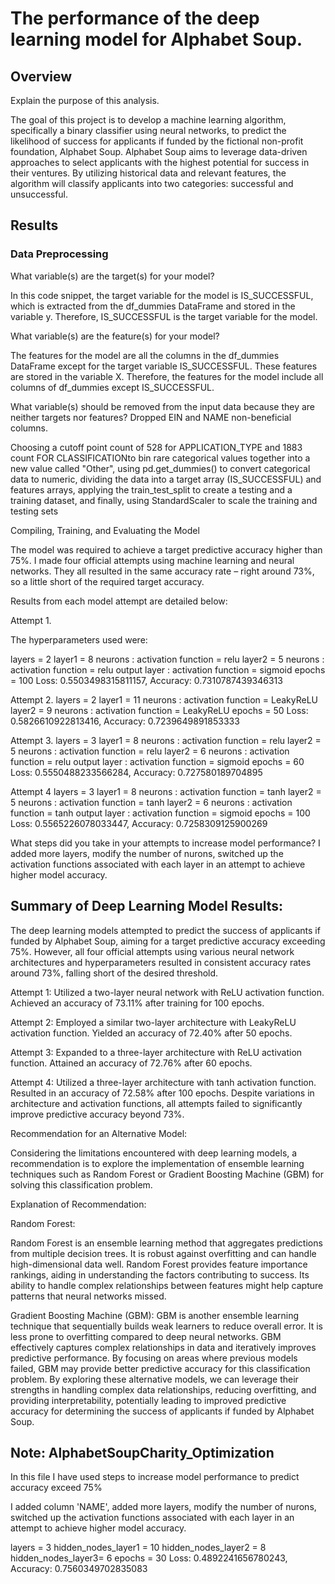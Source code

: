 # The performance of the deep learning model for Alphabet Soup.

## Overview 

Explain the purpose of this analysis.

The goal of this project is to develop a machine learning algorithm, specifically a binary classifier using neural networks, to predict the likelihood of success for applicants if funded by the fictional non-profit foundation, Alphabet Soup. Alphabet Soup aims to leverage data-driven approaches to select applicants with the highest potential for success in their ventures. By utilizing historical data and relevant features, the algorithm will classify applicants into two categories: successful and unsuccessful.

## Results

### Data Preprocessing

What variable(s) are the target(s) for your model?

In this code snippet, the target variable for the model is IS_SUCCESSFUL, which is extracted from the df_dummies DataFrame and stored in the variable y. Therefore, IS_SUCCESSFUL is the target variable for the model.

What variable(s) are the feature(s) for your model?

The features for the model are all the columns in the df_dummies DataFrame except for the target variable IS_SUCCESSFUL. These features are stored in the variable X. Therefore, the features for the model include all columns of df_dummies except IS_SUCCESSFUL.


What variable(s) should be removed from the input data because they are neither targets nor features?
Dropped EIN and NAME non-beneficial columns.


Choosing a cutoff point count of  528 for APPLICATION_TYPE and 1883 count FOR CLASSIFICATIONto bin rare categorical values together into a new value called "Other",
using pd.get_dummies() to convert categorical data to numeric,
dividing the data into a target array (IS_SUCCESSFUL) and features arrays,
applying the train_test_split to create a testing and a training dataset,
and finally, using StandardScaler to scale the training and testing sets

 
Compiling, Training, and Evaluating the Model

The model was required to achieve a target predictive accuracy higher than 75%. I made four official attempts using machine learning and neural networks. They all resulted in the same accuracy rate – right around 73%, so a little short of the required target accuracy.

Results from each model attempt are detailed below:

Attempt 1.

The hyperparameters used were:

layers = 2
layer1 = 8 neurons : activation function = relu
layer2 = 5 neurons : activation function = relu
output layer : activation function = sigmoid
epochs = 100
Loss: 0.5503498315811157, Accuracy: 0.7310787439346313


Attempt 2.
layers = 2
layer1 = 11 neurons : activation function = LeakyReLU
layer2 =  9 neurons : activation function = LeakyReLU
epochs = 50
Loss: 0.5826610922813416, Accuracy: 0.7239649891853333


Attempt 3.
layers = 3
layer1 = 8 neurons : activation function = relu
layer2 = 5 neurons : activation function = relu
layer2 = 6 neurons : activation function = relu
output layer : activation function = sigmoid
epochs = 60
Loss: 0.5550488233566284, Accuracy: 0.727580189704895


Attempt 4
layers = 3
layer1 = 8 neurons : activation function = tanh
layer2 = 5 neurons : activation function = tanh
layer2 = 6 neurons : activation function = tanh
output layer : activation function = sigmoid
epochs = 100
Loss: 0.5565226078033447, Accuracy: 0.7258309125900269


What steps did you take in your attempts to increase model performance?
I added more layers, modify the number of nurons, switched up the activation functions associated with each layer in an attempt to achieve higher model accuracy.

## Summary of Deep Learning Model Results:

The deep learning models attempted to predict the success of applicants if funded by Alphabet Soup, aiming for a target predictive accuracy exceeding 75%. However, all four official attempts using various neural network architectures and hyperparameters resulted in consistent accuracy rates around 73%, falling short of the desired threshold.

Attempt 1:
Utilized a two-layer neural network with ReLU activation function.
Achieved an accuracy of 73.11% after training for 100 epochs.

Attempt 2:
Employed a similar two-layer architecture with LeakyReLU activation function.
Yielded an accuracy of 72.40% after 50 epochs.

Attempt 3:
Expanded to a three-layer architecture with ReLU activation function.
Attained an accuracy of 72.76% after 60 epochs.

Attempt 4:
Utilized a three-layer architecture with tanh activation function.
Resulted in an accuracy of 72.58% after 100 epochs.
Despite variations in architecture and activation functions, all attempts failed to significantly improve predictive accuracy beyond 73%.

Recommendation for an Alternative Model:

Considering the limitations encountered with deep learning models, a recommendation is to explore the implementation of ensemble learning techniques such as Random Forest or Gradient Boosting Machine (GBM) for solving this classification problem.

Explanation of Recommendation:

Random Forest:

Random Forest is an ensemble learning method that aggregates predictions from multiple decision trees.
It is robust against overfitting and can handle high-dimensional data well.
Random Forest provides feature importance rankings, aiding in understanding the factors contributing to success.
Its ability to handle complex relationships between features might help capture patterns that neural networks missed.

Gradient Boosting Machine (GBM):
GBM is another ensemble learning technique that sequentially builds weak learners to reduce overall error.
It is less prone to overfitting compared to deep neural networks.
GBM effectively captures complex relationships in data and iteratively improves predictive performance.
By focusing on areas where previous models failed, GBM may provide better predictive accuracy for this classification problem.
By exploring these alternative models, we can leverage their strengths in handling complex data relationships, reducing overfitting, and providing interpretability, potentially leading to improved predictive accuracy for determining the success of applicants if funded by Alphabet Soup.


## Note: AlphabetSoupCharity_Optimization 
In this file I have used steps to increase model performance to predict accuracy exceed 75%

I added column 'NAME', added more layers, modify the number of nurons, switched up the activation functions associated with each layer in an attempt to achieve higher model accuracy.
 
layers = 3
hidden_nodes_layer1 = 10
hidden_nodes_layer2 = 8
hidden_nodes_layer3= 6
epochs = 30
Loss: 0.4892241656780243, Accuracy: 0.7560349702835083